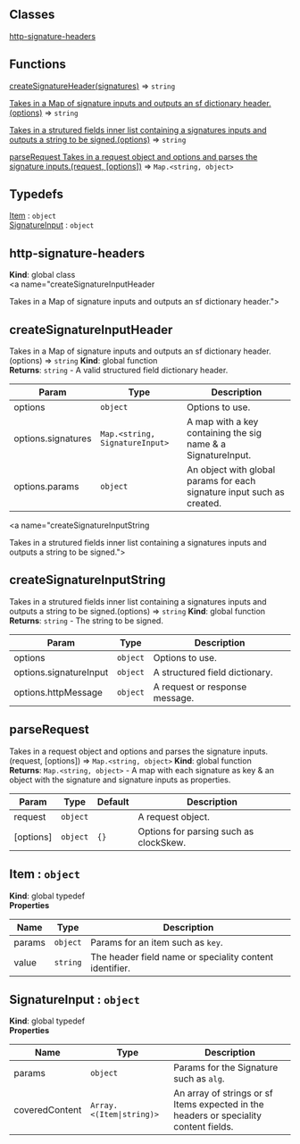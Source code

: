 ## Classes

<dl>
<dt><a href="#http-signature-headers">http-signature-headers</a></dt>
<dd></dd>
</dl>

## Functions

<dl>
<dt><a href="#http-signature-headers
Takes in an object with keys as signature names and values Uint8Arrays.
The Uint8Array should be the result of signing the signatureInput string.createSignatureHeader">createSignatureHeader(signatures)</a> ⇒ <code>string</code></dt>
<dd></dd>
<dt><a href="#createSignatureInputHeader

Takes in a Map of signature inputs and outputs an sf dictionary header.">createSignatureInputHeader

Takes in a Map of signature inputs and outputs an sf dictionary header.(options)</a> ⇒ <code>string</code></dt>
<dd></dd>
<dt><a href="#createSignatureInputString

Takes in a strutured fields inner list containing a signatures inputs
and outputs a string to be signed.">createSignatureInputString

Takes in a strutured fields inner list containing a signatures inputs
and outputs a string to be signed.(options)</a> ⇒ <code>string</code></dt>
<dd></dd>
<dt><a href="#parseRequest
Takes in a request object and options and parses the signature inputs.">parseRequest
Takes in a request object and options and parses the signature inputs.(request, [options])</a> ⇒ <code>Map.&lt;string, object&gt;</code></dt>
<dd></dd>
</dl>

## Typedefs

<dl>
<dt><a href="#Item">Item</a> : <code>object</code></dt>
<dd></dd>
<dt><a href="#SignatureInput">SignatureInput</a> : <code>object</code></dt>
<dd></dd>
</dl>

<a name="http-signature-headers"></a>

## http-signature-headers
**Kind**: global class  
<a name="createSignatureInputHeader

Takes in a Map of signature inputs and outputs an sf dictionary header."></a>

## createSignatureInputHeader

Takes in a Map of signature inputs and outputs an sf dictionary header.(options) ⇒ <code>string</code>
**Kind**: global function  
**Returns**: <code>string</code> - A valid structured field dictionary header.  

| Param | Type | Description |
| --- | --- | --- |
| options | <code>object</code> | Options to use. |
| options.signatures | <code>Map.&lt;string, SignatureInput&gt;</code> | A map with a key    containing the sig name & a SignatureInput. |
| options.params | <code>object</code> | An object with global params  for each signature input such as created. |

<a name="createSignatureInputString

Takes in a strutured fields inner list containing a signatures inputs
and outputs a string to be signed."></a>

## createSignatureInputString

Takes in a strutured fields inner list containing a signatures inputs
and outputs a string to be signed.(options) ⇒ <code>string</code>
**Kind**: global function  
**Returns**: <code>string</code> - The string to be signed.  

| Param | Type | Description |
| --- | --- | --- |
| options | <code>object</code> | Options to use. |
| options.signatureInput | <code>object</code> | A structured field dictionary. |
| options.httpMessage | <code>object</code> | A request or response message. |

<a name="parseRequest
Takes in a request object and options and parses the signature inputs."></a>

## parseRequest
Takes in a request object and options and parses the signature inputs.(request, [options]) ⇒ <code>Map.&lt;string, object&gt;</code>
**Kind**: global function  
**Returns**: <code>Map.&lt;string, object&gt;</code> - A map with each signature as key & an object
  with the signature and signature inputs as properties.  

| Param | Type | Default | Description |
| --- | --- | --- | --- |
| request | <code>object</code> |  | A request object. |
| [options] | <code>object</code> | <code>{}</code> | Options for parsing such as clockSkew. |

<a name="Item"></a>

## Item : <code>object</code>
**Kind**: global typedef  
**Properties**

| Name | Type | Description |
| --- | --- | --- |
| params | <code>object</code> | Params for an item such as `key`. |
| value | <code>string</code> | The header field name or  speciality content identifier. |

<a name="SignatureInput"></a>

## SignatureInput : <code>object</code>
**Kind**: global typedef  
**Properties**

| Name | Type | Description |
| --- | --- | --- |
| params | <code>object</code> | Params for the Signature such as `alg`. |
| coveredContent | <code>Array.&lt;(Item\|string)&gt;</code> | An array of strings or  sf Items expected in the headers or speciality content fields. |

